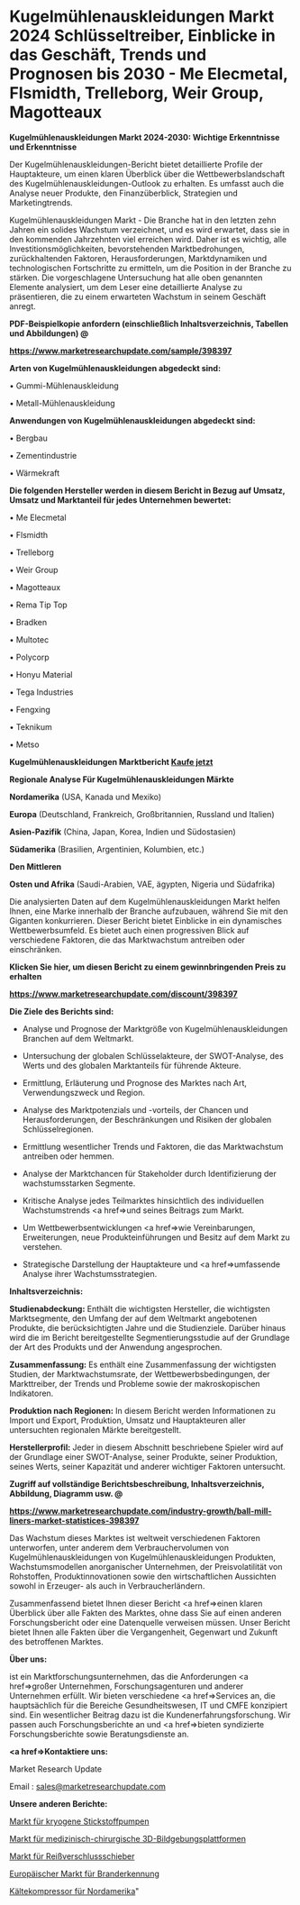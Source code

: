 # Kugelmühlenauskleidungen Markt 2024 Schlüsseltreiber, Einblicke in das Geschäft, Trends und Prognosen bis 2030 - Me Elecmetal, Flsmidth, Trelleborg, Weir Group, Magotteaux

<strong>Kugelmühlenauskleidungen Markt 2024-2030: Wichtige Erkenntnisse und Erkenntnisse</strong>

Der Kugelmühlenauskleidungen-Bericht bietet detaillierte Profile der Hauptakteure, um einen klaren Überblick über die Wettbewerbslandschaft des Kugelmühlenauskleidungen-Outlook zu erhalten. Es umfasst auch die Analyse neuer Produkte, den Finanzüberblick, Strategien und Marketingtrends.

Kugelmühlenauskleidungen Markt - Die Branche hat in den letzten zehn Jahren ein solides Wachstum verzeichnet, und es wird erwartet, dass sie in den kommenden Jahrzehnten viel erreichen wird. Daher ist es wichtig, alle Investitionsmöglichkeiten, bevorstehenden Marktbedrohungen, zurückhaltenden Faktoren, Herausforderungen, Marktdynamiken und technologischen Fortschritte zu ermitteln, um die Position in der Branche zu stärken. Die vorgeschlagene Untersuchung hat alle oben genannten Elemente analysiert, um dem Leser eine detaillierte Analyse zu präsentieren, die zu einem erwarteten Wachstum in seinem Geschäft anregt.



<strong><b>PDF-Beispielkopie anfordern (einschließlich Inhaltsverzeichnis, Tabellen und Abbildungen) @ </b></strong>

<strong><a href=https://www.marketresearchupdate.com/sample/398397>

<strong>https://www.marketresearchupdate.com/sample/398397</u></a></strong></strong>



<strong>Arten von Kugelmühlenauskleidungen abgedeckt sind:</strong>

• Gummi-Mühlenauskleidung

• Metall-Mühlenauskleidung



<strong>Anwendungen von Kugelmühlenauskleidungen abgedeckt sind:</strong>

• Bergbau

• Zementindustrie

• Wärmekraft



<strong>Die folgenden Hersteller werden in diesem Bericht in Bezug auf Umsatz, Umsatz und Marktanteil für jedes Unternehmen bewertet:</strong>

• Me Elecmetal

• Flsmidth

• Trelleborg

• Weir Group

• Magotteaux

• Rema Tip Top

• Bradken

• Multotec

• Polycorp

• Honyu Material

• Tega Industries

• Fengxing

• Teknikum

• Metso



<strong>Kugelmühlenauskleidungen Marktbericht <a href=https://www.marketresearchupdate.com/buynow/398397>Kaufe jetzt</a></strong>



<strong>Regionale Analyse Für Kugelmühlenauskleidungen Märkte</strong>



<strong>Nordamerika</strong> (USA, Kanada und Mexiko)



<strong>Europa</strong> (Deutschland, Frankreich, Großbritannien, Russland und Italien)



<strong>Asien-Pazifik</strong> (China, Japan, Korea, Indien und Südostasien)



<strong>Südamerika</strong> (Brasilien, Argentinien, Kolumbien, etc.)



<strong>Den Mittleren</strong> 

<strong>Osten und Afrika</strong> (Saudi-Arabien, VAE, ägypten, Nigeria und Südafrika)

Die analysierten Daten auf dem Kugelmühlenauskleidungen Markt helfen Ihnen, eine Marke innerhalb der Branche aufzubauen, während Sie mit den Giganten konkurrieren. Dieser Bericht bietet Einblicke in ein dynamisches Wettbewerbsumfeld. Es bietet auch einen progressiven Blick auf verschiedene Faktoren, die das Marktwachstum antreiben oder einschränken.



<strong>Klicken Sie hier, um diesen Bericht zu einem gewinnbringenden Preis zu erhalten
</strong>

<strong><a href=https://www.marketresearchupdate.com/discount/398397>https://www.marketresearchupdate.com/discount/398397</b></u></strong></a>



<strong>Die Ziele des Berichts sind:</strong>

- Analyse und Prognose der Marktgröße von Kugelmühlenauskleidungen Branchen auf dem Weltmarkt.

- Untersuchung der globalen Schlüsselakteure, der SWOT-Analyse, des Werts und des globalen Marktanteils für führende Akteure.

- Ermittlung, Erläuterung und Prognose des Marktes nach Art, Verwendungszweck und Region.

- Analyse des Marktpotenzials und -vorteils, der Chancen und Herausforderungen, der Beschränkungen und Risiken der globalen Schlüsselregionen.

- Ermittlung wesentlicher Trends und Faktoren, die das Marktwachstum antreiben oder hemmen.

- Analyse der Marktchancen für Stakeholder durch Identifizierung der wachstumsstarken Segmente.

- Kritische Analyse jedes Teilmarktes hinsichtlich des individuellen Wachstumstrends <a href=>und</a> seines Beitrags zum Markt.

- Um Wettbewerbsentwicklungen <a href=>wie</a> Vereinbarungen, Erweiterungen, neue Produkteinführungen und Besitz auf dem Markt zu verstehen.

- Strategische Darstellung der Hauptakteure und <a href=>umfas</a>sende Analyse ihrer Wachstumsstrategien.



<strong>Inhaltsverzeichnis:</strong>



<strong>Studienabdeckung:</strong> Enthält die wichtigsten Hersteller, die wichtigsten Marktsegmente, den Umfang der auf dem Weltmarkt angebotenen Produkte, die berücksichtigten Jahre und die Studienziele. Darüber hinaus wird die im Bericht bereitgestellte Segmentierungsstudie auf der Grundlage der Art des Produkts und der Anwendung angesprochen.



<strong>Zusammenfassung:</strong> Es enthält eine Zusammenfassung der wichtigsten Studien, der Marktwachstumsrate, der Wettbewerbsbedingungen, der Markttreiber, der Trends und Probleme sowie der makroskopischen Indikatoren.



<strong>Produktion nach Regionen:</strong> In diesem Bericht werden Informationen zu Import und Export, Produktion, Umsatz und Hauptakteuren aller untersuchten regionalen Märkte bereitgestellt.



<strong>Herstellerprofil:</strong> Jeder in diesem Abschnitt beschriebene Spieler wird auf der Grundlage einer SWOT-Analyse, seiner Produkte, seiner Produktion, seines Werts, seiner Kapazität und anderer wichtiger Faktoren untersucht.



<strong><b>Zugriff auf vollständige Berichtsbeschreibung, Inhaltsverzeichnis, Abbildung, Diagramm usw. @ </b></strong>

<strong><a href=https://www.marketresearchupdate.com/industry-growth/ball-mill-liners-market-statistices-398397>https://www.marketresearchupdate.com/industry-growth/ball-mill-liners-market-statistices-398397</a></strong>

Das Wachstum dieses Marktes ist weltweit verschiedenen Faktoren unterworfen, unter anderem dem Verbrauchervolumen von Kugelmühlenauskleidungen von Kugelmühlenauskleidungen Produkten, Wachstumsmodellen anorganischer Unternehmen, der Preisvolatilität von Rohstoffen, Produktinnovationen sowie den wirtschaftlichen Aussichten sowohl in Erzeuger- als auch in Verbraucherländern.

Zusammenfassend bietet Ihnen dieser Bericht <a href=>einen</a> klaren Überblick über alle Fakten des Marktes, ohne dass Sie auf einen anderen Forschungsbericht oder eine Datenquelle verweisen müssen. Unser Bericht bietet Ihnen alle Fakten über die Vergangenheit, Gegenwart und Zukunft des betroffenen Marktes.



<strong>Über uns:</strong>

 ist ein Marktforschungsunternehmen, das die Anforderungen <a href=>großer</a> Unternehmen, Forschungsagenturen und anderer Unternehmen erfüllt. Wir bieten verschiedene <a href=>Services</a> an, die hauptsächlich für die Bereiche Gesundheitswesen, IT und CMFE konzipiert sind. Ein wesentlicher Beitrag dazu ist die Kundenerfahrungsforschung. Wir passen auch Forschungsberichte an und <a href=>bieten</a> syndizierte Forschungsberichte sowie Beratungsdienste an.



<strong><a href=>Kontaktiere uns:</a></strong>

Market Research Update

Email : sales@marketresearchupdate.com



<strong>Unsere anderen Berichte:</strong>

<a href=https://www.linkedin.com/pulse/nitrogen-cryogenic-pump-market-opportunities>Markt für kryogene Stickstoffpumpen</a>

<a href=https://www.linkedin.com/pulse/3d-medical-surgical-imaging-platform-market-1f>Markt für medizinisch-chirurgische 3D-Bildgebungsplattformen</a>

<a href=https://www.linkedin.com/pulse/zipper-sliders-market-2023-analysis-growth-drivers-vendors>Markt für Reißverschlussschieber</a>

<a href=https://www.linkedin.com/pulse/europe-fire-detection-market-continues-rapid>Europäischer Markt für Branderkennung</a>

<a href=https://www.linkedin.com/pulse/north-america-refrigeration-compressor>Kältekompressor für Nordamerika</a>"
